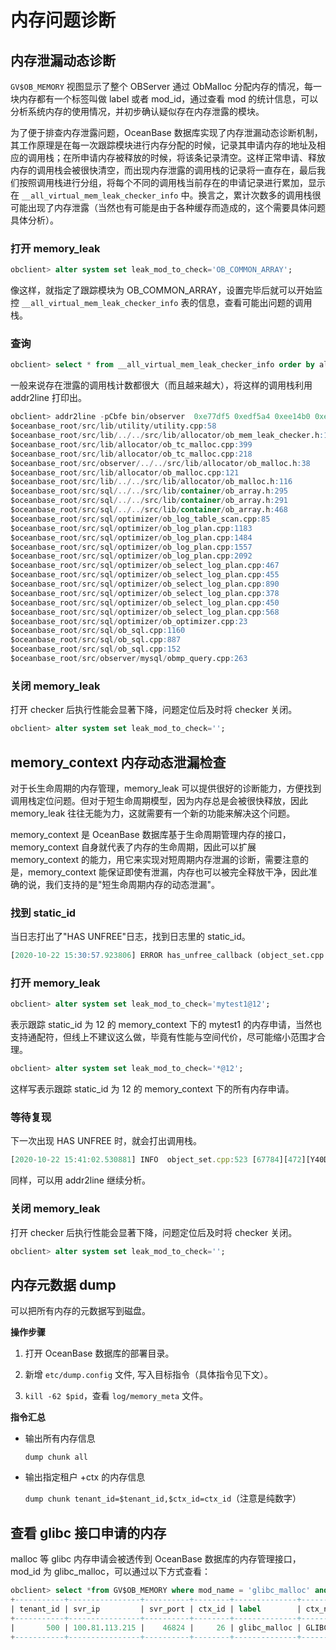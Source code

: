 # 内存问题诊断

## 内存泄漏动态诊断

`GV$OB_MEMORY` 视图显示了整个 OBServer 通过 ObMalloc 分配内存的情况，每一块内存都有一个标签叫做 label 或者 mod_id，通过查看 mod 的统计信息，可以分析系统内存的使用情况，并初步确认疑似存在内存泄露的模块。

为了便于排查内存泄露问题，OceanBase 数据库实现了内存泄漏动态诊断机制，其工作原理是在每一次跟踪模块进行内存分配的时候，记录其申请内存的地址及相应的调用栈；在所申请内存被释放的时候，将该条记录清空。这样正常申请、释放内存的调用栈会被很快清空，而出现内存泄露的调用栈的记录将一直存在，最后我们按照调用栈进行分组，将每个不同的调用栈当前存在的申请记录进行累加，显示在 `__all_virtual_mem_leak_checker_info` 中。换言之，累计次数多的调用栈很可能出现了内存泄露（当然也有可能是由于各种缓存而造成的，这个需要具体问题具体分析）。

### 打开 memory_leak

```sql
obclient> alter system set leak_mod_to_check='OB_COMMON_ARRAY';
```

像这样，就指定了跟踪模块为 OB_COMMON_ARRAY，设置完毕后就可以开始监控 `__all_virtual_mem_leak_checker_info` 表的信息，查看可能出问题的调用栈。

### 查询

```sql
obclient> select * from __all_virtual_mem_leak_checker_info order by alloc_count desc;
```

一般来说存在泄露的调用栈计数都很大（而且越来越大），将这样的调用栈利用 addr2line 打印出。

```sql
obclient> addr2line -pCbfe bin/observer  0xe77df5 0xedf5a4 0xee14b0 0xee0923 1 0xeea558 0x4a05c3 0x1485cd9 0x1485223 0x1483c4b 0x1526f2a 0x1401359 0x1403075 0x140325a 0x1406416 0x14a51bb 0x14a5130 0x140x48f3aa7db8 0x14a4cc8 0x14a50f4 0x14a5cb1 0x130166e 0xd08bc9 0xd069d2 0xd01e97 0xeff033 0xefe6
$oceanbase_root/src/lib/utility/utility.cpp:58
$oceanbase_root/src/lib/../../src/lib/allocator/ob_mem_leak_checker.h:125
$oceanbase_root/src/lib/allocator/ob_tc_malloc.cpp:399
$oceanbase_root/src/lib/allocator/ob_tc_malloc.cpp:218
$oceanbase_root/src/observer/../../src/lib/allocator/ob_malloc.h:38
$oceanbase_root/src/lib/allocator/ob_malloc.cpp:121
$oceanbase_root/src/lib/../../src/lib/allocator/ob_malloc.h:116
$oceanbase_root/src/sql/../../src/lib/container/ob_array.h:295
$oceanbase_root/src/sql/../../src/lib/container/ob_array.h:291
$oceanbase_root/src/sql/../../src/lib/container/ob_array.h:468
$oceanbase_root/src/sql/optimizer/ob_log_table_scan.cpp:85
$oceanbase_root/src/sql/optimizer/ob_log_plan.cpp:1183
$oceanbase_root/src/sql/optimizer/ob_log_plan.cpp:1484
$oceanbase_root/src/sql/optimizer/ob_log_plan.cpp:1557
$oceanbase_root/src/sql/optimizer/ob_log_plan.cpp:2092
$oceanbase_root/src/sql/optimizer/ob_select_log_plan.cpp:467
$oceanbase_root/src/sql/optimizer/ob_select_log_plan.cpp:455
$oceanbase_root/src/sql/optimizer/ob_select_log_plan.cpp:890
$oceanbase_root/src/sql/optimizer/ob_select_log_plan.cpp:378
$oceanbase_root/src/sql/optimizer/ob_select_log_plan.cpp:450
$oceanbase_root/src/sql/optimizer/ob_select_log_plan.cpp:568
$oceanbase_root/src/sql/optimizer/ob_optimizer.cpp:23
$oceanbase_root/src/sql/ob_sql.cpp:1160
$oceanbase_root/src/sql/ob_sql.cpp:887
$oceanbase_root/src/sql/ob_sql.cpp:152
$oceanbase_root/src/observer/mysql/obmp_query.cpp:263
```

### 关闭 memory_leak

打开 checker 后执行性能会显著下降，问题定位后及时将 checker 关闭。

```sql
obclient> alter system set leak_mod_to_check='';
```

## memory_context 内存动态泄漏检查

对于长生命周期的内存管理，memory_leak 可以提供很好的诊断能力，方便找到调用栈定位问题。但对于短生命周期模型，因为内存总是会被很快释放，因此 memory_leak 往往无能为力，这就需要有一个新的功能来解决这个问题。

memory_context 是 OceanBase 数据库基于生命周期管理内存的接口，memory_context 自身就代表了内存的生命周期，因此可以扩展 memory_context 的能力，用它来实现对短周期内存泄漏的诊断，需要注意的是，memory_context 能保证即使有泄漏，内存也可以被完全释放干净，因此准确的说，我们支持的是"短生命周期内存的动态泄漏"。

### 找到 static_id

当日志打出了"HAS UNFREE"日志，找到日志里的 static_id。

```sql
[2020-10-22 15:30:57.923806] ERROR has_unfree_callback (object_set.cpp:27) [67779][462][Y40DC64589025-0005B23D7165EB9F] [lt=24] [dc=0] HAS UNFREE PTR!!!label: mytest1,static_id: 12,static_info: {filename_:"obmp_query.cpp", line_:475, function_:"process_single_stmt"}, dynamic_info: {tid_:67779, cid_:462, create_time_:1603351857840041}
```

### 打开 memory_leak

```sql
obclient> alter system set leak_mod_to_check='mytest1@12';
```

表示跟踪 static_id 为 12 的 memory_context 下的 mytest1 的内存申请，当然也支持通配符，但线上不建议这么做，毕竟有性能与空间代价，尽可能缩小范围才合理。

```sql
obclient> alter system set leak_mod_to_check='*@12';
```

这样写表示跟踪 static_id 为 12 的 memory_context 下的所有内存申请。

### 等待复现

下一次出现 HAS UNFREE 时，就会打出调用栈。

```javascript
[2020-10-22 15:41:02.530881] INFO  object_set.cpp:523 [67784][472][Y40DC64589025-0005B23D7135EBC2] [lt=15] [dc=0] CONTEXT MEMORY LEAK. ptr: 0x7f8f8a4145b0, size: 200, label: mytest1, lbt: 0xb979d8b 0xb72d239 0xb71ad7a 0x3a88b97 0x7fd735c 0x7fcee89 0x7fcd41d 0xbac5fad 0x8044c7a 0x80443b5 0x804001a 0x803f2ff 0x32e2cd7 0x32e2b7c 0x2d49d6d 0xb76f163 0xb76cd74 0xb76bdae
```

同样，可以用 addr2line 继续分析。

### 关闭 memory_leak

打开 checker 后执行性能会显著下降，问题定位后及时将 checker 关闭。

```sql
obclient> alter system set leak_mod_to_check='';
```

## 内存元数据 dump

可以把所有内存的元数据写到磁盘。

**操作步骤**

1. 打开 OceanBase 数据库的部署目录。

2. 新增 `etc/dump.config` 文件, 写入目标指令（具体指令见下文）。

3. `kill -62 $pid`，查看 `log/memory_meta` 文件。

**指令汇总**

* 输出所有内存信息

  `dump chunk all`
  
* 输出指定租户 +ctx 的内存信息

  `dump chunk tenant_id=$tenant_id,$ctx_id=ctx_id`（注意是纯数字）
  
## 查看 glibc 接口申请的内存

malloc 等 glibc 内存申请会被透传到 OceanBase 数据库的内存管理接口，mod_id 为 glibc_malloc，可以通过以下方式查看：

```sql
obclient> select *from GV$OB_MEMORY where mod_name = 'glibc_malloc' and hold > 0;
+-----------+----------------+----------+--------+--------------+----------+----------+--------+--------------+------+-----------+-----------+-------+-------------+------------+
| tenant_id | svr_ip         | svr_port | ctx_id | label        | ctx_name | mod_type | mod_id | mod_name     | zone | hold      | used      | count | alloc_count | free_count |
+-----------+----------------+----------+--------+--------------+----------+----------+--------+--------------+------+-----------+-----------+-------+-------------+------------+
|       500 | 100.81.113.215 |    46824 |     26 | glibc_malloc | GLIBC    | user     |      0 | glibc_malloc | z1   | 249800208 | 219156754 | 41247 |           0 |          0 |
+-----------+----------------+----------+--------+--------------+----------+----------+--------+--------------+------+-----------+-----------+-------+-------------+------------+
```
